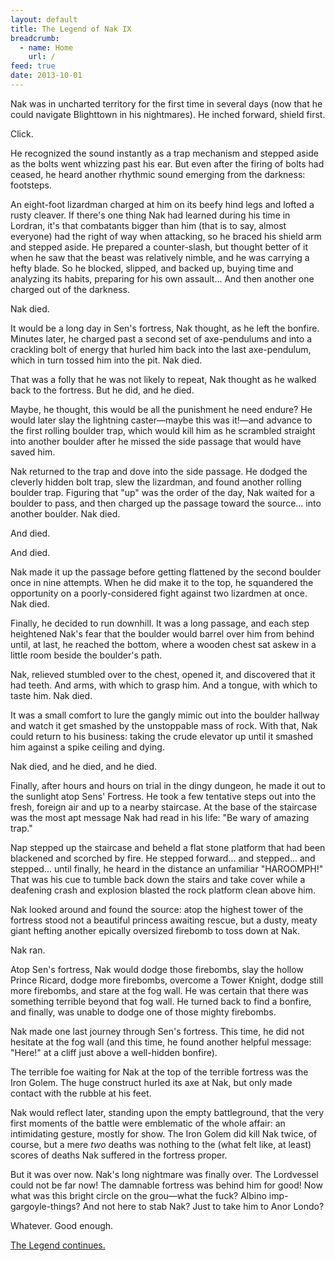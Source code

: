 ```yaml
---
layout: default
title: The Legend of Nak IX
breadcrumb:
  - name: Home
    url: /
feed: true
date: 2013-10-01
---
```

Nak was in uncharted territory for the first time in several days (now that he could navigate Blighttown in his nightmares).  He inched forward, shield first.

Click.

He recognized the sound instantly as a trap mechanism and stepped aside as the bolts went whizzing past his ear.  But even after the firing of bolts had ceased, he heard another rhythmic sound emerging from the darkness: footsteps.

An eight-foot lizardman charged at him on its beefy hind legs and lofted a rusty cleaver.  If there's one thing Nak had learned during his time in Lordran, it's that combatants bigger than him (that is to say, almost everyone) had the right of way when attacking, so he braced his shield arm and stepped aside.  He prepared a counter-slash, but thought better of it when he saw that the beast was relatively nimble, and he was carrying a hefty blade.  So he blocked, slipped, and backed up, buying time and analyzing its habits, preparing for his own assault...  And then another one charged out of the darkness.

Nak died.

It would be a long day in Sen's fortress, Nak thought, as he left the bonfire.  Minutes later, he charged past a second set of axe-pendulums and into a crackling bolt of energy that hurled him back into the last axe-pendulum, which in turn tossed him into the pit.  Nak died.

That was a folly that he was not likely to repeat, Nak thought as he walked back to the fortress.  But he did, and he died.

Maybe, he thought, this would be all the punishment he need endure?  He would later slay the lightning caster—maybe this was it!—and advance to the first rolling boulder trap, which would kill him as he scrambled straight into another boulder after he missed the side passage that would have saved him.

Nak returned to the trap and dove into the side passage.  He dodged the cleverly hidden bolt trap, slew the lizardman, and found another rolling boulder trap.  Figuring that "up" was the order of the day, Nak waited for a boulder to pass, and then charged up the passage toward the source... into another boulder.  Nak died.

And died.

And died.

Nak made it up the passage before getting flattened by the second boulder once in nine attempts.  When he did make it to the top, he squandered the opportunity on a poorly-considered fight against two lizardmen at once.  Nak died.

Finally, he decided to run downhill.  It was a long passage, and each step heightened Nak's fear that the boulder would barrel over him from behind until, at last, he reached the bottom, where a wooden chest sat askew in a little room beside the boulder's path.

Nak, relieved stumbled over to the chest, opened it, and discovered that it had teeth.  And arms, with which to grasp him.  And a tongue, with which to taste him.  Nak died.

It was a small comfort to lure the gangly mimic out into the boulder hallway and watch it get smashed by the unstoppable mass of rock.  With that, Nak could return to his business: taking the crude elevator up until it smashed him against a spike ceiling and dying.

Nak died, and he died, and he died.

Finally, after hours and hours on trial in the dingy dungeon, he made it out to the sunlight atop Sens' Fortress.  He took a few tentative steps out into the fresh, foreign air and up to a nearby staircase.  At the base of the staircase was the most apt message Nak had read in his life: "Be wary of amazing trap."

Nap stepped up the staircase and beheld a flat stone platform that had been blackened and scorched by fire.  He stepped forward... and stepped... and stepped... until finally, he heard in the distance an unfamiliar "HAROOMPH!"  That was his cue to tumble back down the stairs and take cover while a deafening crash and explosion blasted the rock platform clean above him.

Nak looked around and found the source: atop the highest tower of the fortress stood not a beautiful princess awaiting rescue, but a dusty, meaty giant hefting another epically oversized firebomb to toss down at Nak.

Nak ran.

Atop Sen's fortress, Nak would dodge those firebombs, slay the hollow Prince Ricard, dodge more firebombs, overcome a Tower Knight, dodge still more firebombs, and stare at the fog wall.  He was certain that there was something terrible beyond that fog wall.  He turned back to find a bonfire, and finally, was unable to dodge one of those mighty firebombs.

Nak made one last journey through Sen's fortress.  This time, he did not hesitate at the fog wall (and this time, he found another helpful message: "Here!" at a cliff just above a well-hidden bonfire).

The terrible foe waiting for Nak at the top of the terrible fortress was the Iron Golem.  The huge construct hurled its axe at Nak, but only made contact with the rubble at his feet.

Nak would reflect later, standing upon the empty battleground, that the very first moments of the battle were emblematic of the whole affair: an intimidating gesture, mostly for show.  The Iron Golem did kill Nak twice, of course, but a mere *two* deaths was nothing to the (what felt like, at least) scores of deaths Nak suffered in the fortress proper.

But it was over now.  Nak's long nightmare was finally over.  The Lordvessel could not be far now!  The damnable fortress was behind him for good!  Now what was this bright circle on the grou—what the fuck?  Albino imp-gargoyle-things?  And not here to stab Nak?  Just to take him to Anor Londo?

Whatever.  Good enough.

[The Legend continues.](nak-10.html)
